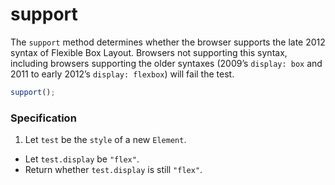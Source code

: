 # support

The `support` method determines whether the browser supports the late 2012 syntax of Flexible Box Layout. Browsers not supporting this syntax, including browsers supporting the older syntaxes (2009’s `display: box` and 2011 to early 2012’s `display: flexbox`) will fail the test.

```js
support();
```

### Specification

1. Let `test` be the `style` of a new `Element`.
-  Let `test.display` be `"flex"`.
-  Return whether `test.display` is still `"flex"`.
